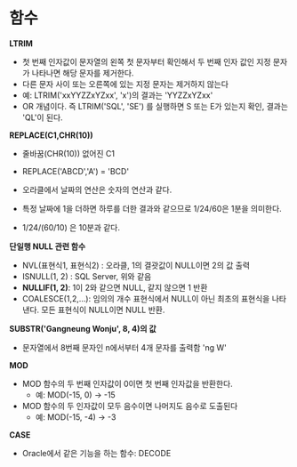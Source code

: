 # 함수

**LTRIM**
* 첫 번째 인자값이 문자열의 왼쪽 첫 문자부터 확인해서 두 번째 인자 값인 지정 문자가 나타나면 해당 문자를 제거한다.
* 다른 문자 사이 또는 오른쪽에 있는 지정 문자는 제거하지 않는다
* 예: LTRIM('xxYYZZxYZxx', 'x')의 결과는 'YYZZxYZxx'
* OR 개념이다. 즉 LTRIM('SQL', 'SE') 를 실행하면 S 또는 E가 있는지 확인, 결과는 'QL'이 된다.

**REPLACE(C1,CHR(10))**
* 줄바꿈(CHR(10)) 없어진 C1 
* REPLACE('ABCD','A') = 'BCD'  



* 오라클에서 날짜의 연산은 숫자의 연산과 같다.
* 특정 날짜에 1을 더하면 하루를 더한 결과와 같으므로 1/24/60은 1분을 의미한다.
* 1/24/(60/10) 은 10분과 같다.

**단일행 NULL 관련 함수**
* NVL(표현식1, 표현식2) : 오라클, 1의 결괏값이 NULL이면 2의 값 출력
* ISNULL(1, 2) : SQL Server, 위와 같음
* **NULLIF(1, 2)**: 1이 2와 같으면 NULL, 같지 않으면 1 반환
* COALESCE(1,2,...): 임의의 개수 표현식에서 NULL이 아닌 최초의 표현식을 나타낸다. 모든 표현식이 NULL이면 NULL 반환.

**SUBSTR('Gangneung Wonju', 8, 4)의 값**
* 문자열에서 8번째 문자인 n에서부터 4개 문자를 출력함 'ng W'

**MOD**
* MOD 함수의 두 번째 인자값이 0이면 첫 번째 인자값을 반환한다.
  * 예: MOD(-15, 0) -> -15
* MOD 함수의 두 인자값이 모두 음수이면 나머지도 음수로 도출된다
  * 예: MOD(-15, -4) -> -3

**CASE**
* Oracle에서 같은 기능을 하는 함수: DECODE